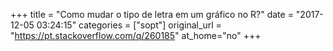 +++
title = "Como mudar o tipo de letra em um gráfico no R?"
date = "2017-12-05 03:24:15"
categories = ["sopt"]
original_url = "https://pt.stackoverflow.com/q/260185"
at_home="no"
+++

